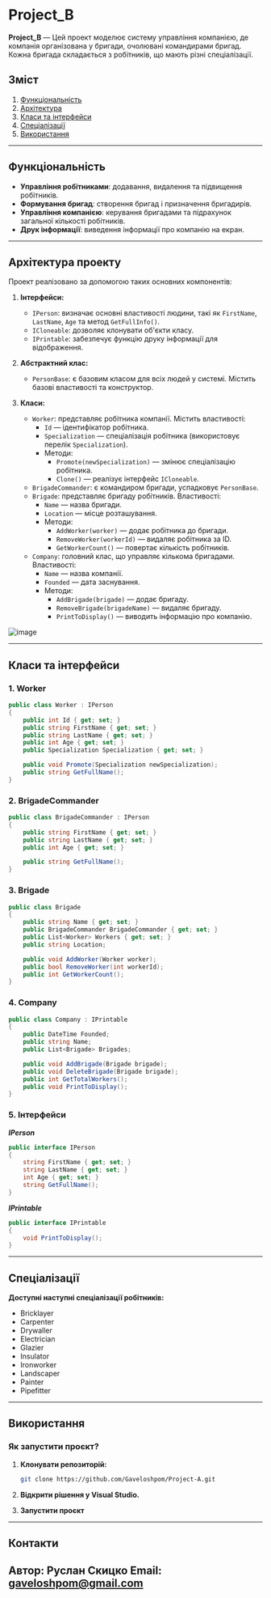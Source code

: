 # Project_B

**Project_B** — Цей проект моделює систему управління компанією, де компанія організована у бригади, очолювані командирами бригад. Кожна бригада складається з робітників, що мають різні спеціалізації.

## Зміст

1. [Функціональність](#функціональність)
2. [Архітектура](#архітектура)
3. [Класи та інтерфейси](#класи-та-інтерфейси)
4. [Спеціалізації](#спеціалізації)
5. [Використання](#використання)

---

## Функціональність

- **Управління робітниками**: додавання, видалення та підвищення робітників.
- **Формування бригад**: створення бригад і призначення бригадирів.
- **Управління компанією**: керування бригадами та підрахунок загальної кількості робітників.
- **Друк інформації**: виведення інформації про компанію на екран.

---

## Архітектура проекту

Проект реалізовано за допомогою таких основних компонентів:

1. **Інтерфейси:**
   - `IPerson`: визначає основні властивості людини, такі як `FirstName`, `LastName`, `Age` та метод `GetFullInfo()`.
   - `ICloneable`: дозволяє клонувати об'єкти класу.
   - `IPrintable`: забезпечує функцію друку інформації для відображення.

2. **Абстрактний клас:**
   - `PersonBase`: є базовим класом для всіх людей у системі. Містить базові властивості та конструктор.

3. **Класи:**
   - `Worker`: представляє робітника компанії. Містить властивості:
     - `Id` — ідентифікатор робітника.
     - `Specialization` — спеціалізація робітника (використовує перелік `Specialization`).
     - Методи:
       - `Promote(newSpecialization)` — змінює спеціалізацію робітника.
       - `Clone()` — реалізує інтерфейс `ICloneable`.
   - `BrigadeCommander`: є командиром бригади, успадковує `PersonBase`.
   - `Brigade`: представляє бригаду робітників. Властивості:
     - `Name` — назва бригади.
     - `Location` — місце розташування.
     - Методи:
       - `AddWorker(worker)` — додає робітника до бригади.
       - `RemoveWorker(workerId)` — видаляє робітника за ID.
       - `GetWorkerCount()` — повертає кількість робітників.
   - `Company`: головний клас, що управляє кількома бригадами. Властивості:
     - `Name` — назва компанії.
     - `Founded` — дата заснування.
     - Методи:
       - `AddBrigade(brigade)` — додає бригаду.
       - `RemoveBrigade(brigadeName)` — видаляє бригаду.
       - `PrintToDisplay()` — виводить інформацію про компанію.

![image](https://github.com/user-attachments/assets/1b09748f-6887-41f1-9d39-f2a963b92bf7)


---

## Класи та інтерфейси

### 1. **Worker**

```csharp
public class Worker : IPerson
{
    public int Id { get; set; }
    public string FirstName { get; set; }
    public string LastName { get; set; }
    public int Age { get; set; }
    public Specialization Specialization { get; set; }

    public void Promote(Specialization newSpecialization);
    public string GetFullName();
}
```

### 2. **BrigadeCommander**

```csharp
public class BrigadeCommander : IPerson
{
    public string FirstName { get; set; }
    public string LastName { get; set; }
    public int Age { get; set; }

    public string GetFullName();
}
```

### 3. **Brigade**

```csharp
public class Brigade
{
    public string Name { get; set; }
    public BrigadeCommander BrigadeCommander { get; set; }
    public List<Worker> Workers { get; set; }
    public string Location;

    public void AddWorker(Worker worker);
    public bool RemoveWorker(int workerId);
    public int GetWorkerCount();
}
```

### 4. **Company**

```csharp
public class Company : IPrintable
{
    public DateTime Founded;
    public string Name;
    public List<Brigade> Brigades;

    public void AddBrigade(Brigade brigade);
    public void DeleteBrigade(Brigade brigade);
    public int GetTotalWorkers();
    public void PrintToDisplay();
}
```

### 5. **Інтерфейси**

***IPerson***

```csharp
public interface IPerson
{
    string FirstName { get; set; }
    string LastName { get; set; }
    int Age { get; set; }
    string GetFullName();
}
```

***IPrintable***

```csharp
public interface IPrintable
{
    void PrintToDisplay();
}
```
---
## Спеціалізації
**Доступні наступні спеціалізації робітників:**

* Bricklayer
* Carpenter
* Drywaller
* Electrician
* Glazier
* Insulator
* Ironworker
* Landscaper
* Painter
* Pipefitter
---
## Використання

### Як запустити проєкт?

1. **Клонувати репозиторій:**
   ```bash
   git clone https://github.com/Gaveloshpom/Project-A.git
2. **Відкрити рішення у Visual Studio.**

3. **Запустити проєкт**
---
## Контакти

**Автор:** Руслан Скицко 
**Email:** gaveloshpom@gmail.com
---
